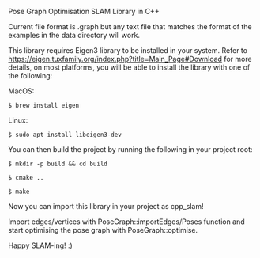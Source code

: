 Pose Graph Optimisation SLAM Library in C++

Current file format is .graph but any text file that matches the format of the examples in the data directory will work.

This library requires Eigen3 library to be installed in your system. Refer to https://eigen.tuxfamily.org/index.php?title=Main_Page#Download for more details, on most platforms, you will be able to install the library with one of the following:

MacOS:
```
$ brew install eigen
```
Linux:
```
$ sudo apt install libeigen3-dev
```
You can then build the project by running the following in your project root:
```
$ mkdir -p build && cd build
```
```
$ cmake ..
```
```
$ make
```
Now you can import this library in your project as cpp_slam!

Import edges/vertices with PoseGraph::importEdges/Poses function and start optimising the pose graph with PoseGraph::optimise.

Happy SLAM-ing! :)
